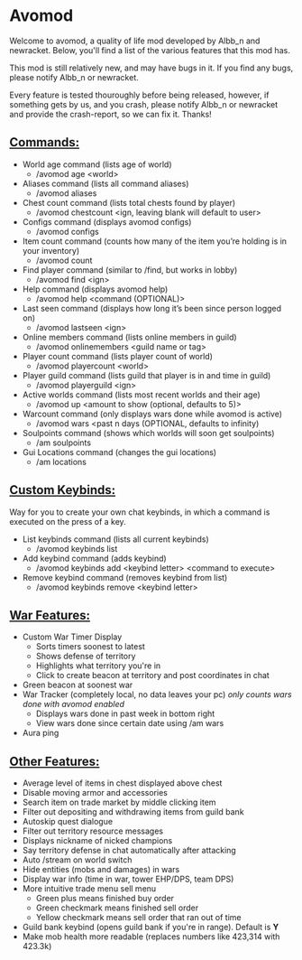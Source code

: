 # **Avomod**

Welcome to avomod, a quality of life mod developed by Albb_n and newracket. Below, you'll find a list of the various
features that this mod has.

This mod is still relatively new, and may have bugs in it. If you find any bugs, please notify Albb_n or newracket.

Every feature is tested thouroughly before being released, however, if something gets by us, and you crash, please
notify Albb_n or newracket and provide the crash-report, so we can fix it. Thanks!

## **<span style="text-decoration:underline;">Commands:</span>**

* World age command (lists age of world)
    * /avomod age &lt;world>
* Aliases command (lists all command aliases)
    * /avomod aliases
* Chest count command (lists total chests found by player)
    * /avomod chestcount &lt;ign, leaving blank will default to user>
* Configs command (displays avomod configs)
    * /avomod configs
* Item count command (counts how many of the item you’re holding is in your inventory)
    * /avomod count
* Find player command (similar to /find, but works in lobby)
    * /avomod find &lt;ign>
* Help command (displays avomod help)
    * /avomod help <command (OPTIONAL)>
* Last seen command (displays how long it’s been since person logged on)
    * /avomod lastseen &lt;ign>
* Online members command (lists online members in guild)
    * /avomod onlinemembers &lt;guild name or tag>
* Player count command (lists player count of world)
    * /avomod playercount &lt;world>
* Player guild command (lists guild that player is in and time in guild)
    * /avomod playerguild &lt;ign>
* Active worlds command (lists most recent worlds and their age)
    * /avomod up &lt;amount to show (optional, defaults to 5)>
* Warcount command (only displays wars done while avomod is active)
    * /avomod wars <past n days (OPTIONAL, defaults to infinity)
* Soulpoints command (shows which worlds will soon get soulpoints)
    * /am soulpoints
* Gui Locations command (changes the gui locations)
    * /am locations

## **<span style="text-decoration:underline;">Custom Keybinds:</span>**

Way for you to create your own chat keybinds, in which a command is executed on the press of a key.

* List keybinds command (lists all current keybinds)
    * /avomod keybinds list
* Add keybind command (adds keybind)
    * /avomod keybinds add &lt;keybind letter> &lt;command to execute>
* Remove keybind command (removes keybind from list)
    * /avomod keybinds remove &lt;keybind letter>

## **<span style="text-decoration:underline;">War Features:</span>**

* Custom War Timer Display
    * Sorts timers soonest to latest
    * Shows defense of territory
    * Highlights what territory you're in
    * Click to create beacon at territory and post coordinates in chat
* Green beacon at soonest war
* War Tracker (completely local, no data leaves your pc) *only counts wars done with avomod enabled*
    * Displays wars done in past week in bottom right
    * View wars done since certain date using /am wars
* Aura ping

## **<span style="text-decoration:underline;">Other Features:</span>**

* Average level of items in chest displayed above chest
* Disable moving armor and accessories
* Search item on trade market by middle clicking item
* Filter out depositing and withdrawing items from guild bank
* Autoskip quest dialogue
* Filter out territory resource messages
* Displays nickname of nicked champions
* Say territory defense in chat automatically after attacking
* Auto /stream on world switch
* Hide entities (mobs and damages) in wars
* Display war info (time in war, tower EHP/DPS, team DPS)
* More intuitive trade menu sell menu
    * Green plus means finished buy order
    * Green checkmark means finished sell order
    * Yellow checkmark means sell order that ran out of time
* Guild bank keybind (opens guild bank if you're in range). Default is **Y**
* Make mob health more readable (replaces numbers like 423,314 with 423.3k) 